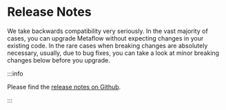 # Release Notes

We take backwards compatibility very seriously. In the vast majority of cases, you can
upgrade Metaflow without expecting changes in your existing code. In the rare cases when
breaking changes are absolutely necessary, usually, due to bug fixes, you can take a
look at minor breaking changes below before you upgrade.

:::info

Please find the [release notes on Github](https://github.com/Netflix/metaflow/releases).

:::
